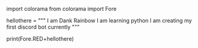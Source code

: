 import colorama
from colorama import Fore

hellothere = """
I am Dank Rainbow
I am learning python
I am creating my first discord bot currently
"""


print(Fore.RED+hellothere)
